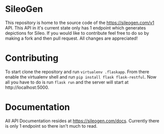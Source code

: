 # SileoGen

This repository is home to the source code of the https://sileogen.com/v1 API. This API in it's current state only has 1 endpoint which generates depictions for Sileo. If you would like to contribute feel free to do so by making a fork and then pull request. All changes are appreciated!

# Contributing

To start clone the repository and run `virtualenv .flaskapp`. From there enable the virtualenv shell and run `pip install flask flask-restful`. Now all you have to do is run `flask run` and the server will start at http://localhost:5000.

# Documentation

All API Documentation resides at https://sileogen.com/docs. Currently there is only 1 endpoint so there isn't much to read.
